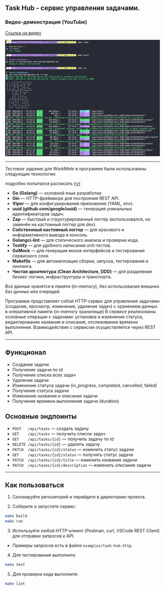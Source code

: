 ## Task Hub - сервис управления задачами. 

### Видео-демонстрация (YouTube)

[Ссылка на видео](https://youtu.be/5WcVeVUpYtA)

![Демонстрация работы сервиса](https://github.com/vagonaizer/workmate-task-hub/blob/main/images/image-demonstration.png)

---

*Тестовое задание для WorkMate* в программе были использованы следующие технологии:

подробно попытался расписать [тут](https://github.com/vagonaizer/workmate-task-hub/tree/main/docs)

- **Go (Golang)** — основной язык разработки.
- **Gin** — HTTP-фреймворк для построения REST API.
- **Viper** — для конфигурирования приложения (YAML, env).
- **uuid (github.com/google/uuid)** — генерация уникальных идентификаторов задач.
- **Zap** — быстрый и структурированный логгер (использовался, но заменён на кастомный логгер для dev).
- **Собственный кастомный логгер** — для красивого и информативного вывода в консоль.
- **Golangci-lint** — для статического анализа и проверки кода.
- **Testify** — для удобного написания unit-тестов.
- **GoMock** — для генерации моков интерфейсов и тестирования сервисного слоя.
- **Makefile** — для автоматизации сборки, запуска, тестирования и линтинга.
- **Чистая архитектура (Clean Architecture, DDD)** — для разделения бизнес-логики, инфраструктуры и транспорта.

Все данные хранятся в памяти (in-memory), без использования внешних баз данных или очередей. 

Программа представляет собой HTTP-сервис для управления задачами (создание, просмотр, изменение, удаление задач) с хранением данных в оперативной памяти (in-memory хранилище)
В сервисе реализованы основные операции с задачами: установка и изменение статуса, редактирование названия и описания, отслеживание времени выполнения.
Взаимодействие с сервисом осуществляется через REST API.

---

## Функционал

- Создание задачи
- Получение задачи по id
- Получение списка всех задач
- Удаление задачи
- Изменение статуса задачи (in_progress, completed, cancelled, failed)
- Получение статуса задачи
- Изменение названия и описания задачи
- Получение времени выполнения задачи (duration)

## Основные эндпоинты

- `POST   /api/tasks` — создать задачу
- `GET    /api/tasks` — получить список задач
- `GET    /api/tasks/{id}` — получить задачу по id
- `DELETE /api/tasks/{id}` — удалить задачу
- `PATCH  /api/tasks/{id}/status` — изменить статус задачи
- `GET    /api/tasks/{id}/status` — получить статус задачи
- `PATCH  /api/tasks/{id}/title` — изменить название задачи
- `PATCH  /api/tasks/{id}/description` — изменить описание задачи

---

## Как пользоваться

1. Склонируйте репозиторий и перейдите в директорию проекта.

2. Соберите и запустите сервис:
   
```sh
make build
make run
```

3. Используйте любой HTTP-клиент (Postman, curl, VSCode REST Client) для отправки запросов к API.
  
 - Примеры запросов есть в файле `examples/task-hub.http`.

4. Для тестирования выполните:
   
```sh   
make test
```
5. Для проверки кода выполните:
   
```sh
make lint
```




